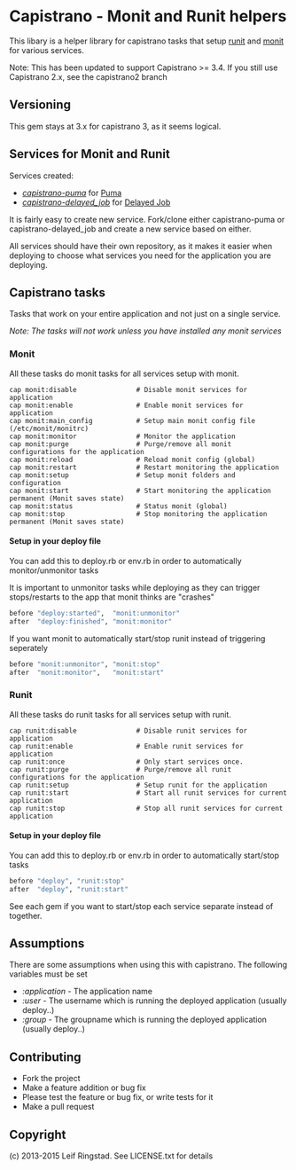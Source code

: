 # Capistrano - Monit and Runit helpers

This libary is a helper library for capistrano tasks that setup [runit](smarden.org/runit/) and [monit](http://mmonit.com/monit) for various services.

Note: This has been updated to support Capistrano >= 3.4. If you still use Capistrano 2.x, see the capistrano2 branch

## Versioning

This gem stays at 3.x for capistrano 3, as it seems logical.

## Services for Monit and Runit

Services created:

* _[capistrano-puma](https://github.com/leifcr/capistrano-puma)_ for [Puma](http://puma.io)
* _[capistrano-delayed_job](https://github.com/leifcr/capistrano-delayed_job)_ for [Delayed Job](https://github.com/collectiveidea/delayed_job)

It is fairly easy to create new service. Fork/clone either capistrano-puma or capistrano-delayed_job and create a new service based on either.

All services should have their own repository, as it makes it easier when deploying to choose what services you need for the application you are deploying.

## Capistrano tasks

Tasks that work on your entire application and not just on a single service.

_Note: The tasks will not work unless you have installed any monit services_

### Monit

All these tasks do monit tasks for all services setup with monit.

```
cap monit:disable               # Disable monit services for application
cap monit:enable                # Enable monit services for application
cap monit:main_config           # Setup main monit config file (/etc/monit/monitrc)
cap monit:monitor               # Monitor the application
cap monit:purge                 # Purge/remove all monit configurations for the application
cap monit:reload                # Reload monit config (global)
cap monit:restart               # Restart monitoring the application
cap monit:setup                 # Setup monit folders and configuration
cap monit:start                 # Start monitoring the application permanent (Monit saves state)
cap monit:status                # Status monit (global)
cap monit:stop                  # Stop monitoring the application permanent (Monit saves state)
```

#### Setup in your deploy file

You can add this to deploy.rb or env.rb in order to automatically monitor/unmonitor tasks

It is important to unmonitor tasks while deploying as they can trigger stops/restarts to the app that monit thinks are "crashes"

```ruby
before "deploy:started",  "monit:unmonitor"
after  "deploy:finished", "monit:monitor"
```

If you want monit to automatically start/stop runit instead of triggering seperately

```ruby
before "monit:unmonitor", "monit:stop"
after  "monit:monitor",   "monit:start"
```

### Runit

All these tasks do runit tasks for all services setup with runit.

```
cap runit:disable               # Disable runit services for application
cap runit:enable                # Enable runit services for application
cap runit:once                  # Only start services once.
cap runit:purge                 # Purge/remove all runit configurations for the application
cap runit:setup                 # Setup runit for the application
cap runit:start                 # Start all runit services for current application
cap runit:stop                  # Stop all runit services for current application
```

#### Setup in your deploy file

You can add this to deploy.rb or env.rb in order to automatically start/stop tasks

```ruby
before "deploy", "runit:stop"
after  "deploy", "runit:start"
```

See each gem if you want to start/stop each service separate instead of together.

## Assumptions

There are some assumptions when using this with capistrano.
The following variables must be set

* _:application_ - The application name
* _:user_ - The username which is running the deployed application (usually deploy..)
* _:group_ - The groupname which is running the deployed application (usually deploy..)

## Contributing

* Fork the project
* Make a feature addition or bug fix
* Please test the feature or bug fix, or write tests for it
* Make a pull request

## Copyright

(c) 2013-2015 Leif Ringstad. See LICENSE.txt for details

